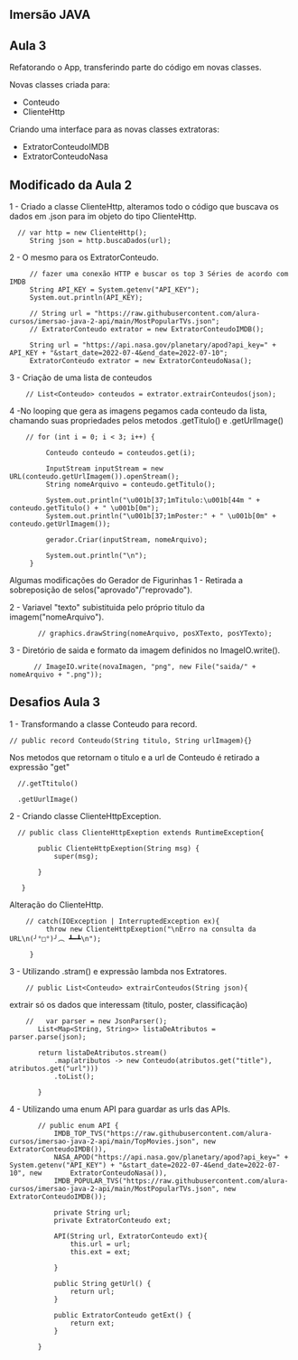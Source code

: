 ## Imersão JAVA

## Aula 3

Refatorando o App, transferindo parte do código em novas classes.

Novas classes criada para:
 - Conteudo
 - ClienteHttp

Criando uma interface para as novas classes extratoras:
 - ExtratorConteudoIMDB
 - ExtratorConteudoNasa
 
## Modificado da Aula 2
1 - Criado a classe ClienteHttp, alteramos todo o código que buscava os dados em .json para im objeto do tipo ClienteHttp.

      // var http = new ClienteHttp();
         String json = http.buscaDados(url);
         
2 - O mesmo para os ExtratorConteudo.

         // fazer uma conexão HTTP e buscar os top 3 Séries de acordo com IMDB
         String API_KEY = System.getenv("API_KEY");
         System.out.println(API_KEY);

         // String url = "https://raw.githubusercontent.com/alura-cursos/imersao-java-2-api/main/MostPopularTVs.json";
         // ExtratorConteudo extrator = new ExtratorConteudoIMDB();

         String url = "https://api.nasa.gov/planetary/apod?api_key=" + API_KEY + "&start_date=2022-07-4&end_date=2022-07-10";
         ExtratorConteudo extrator = new ExtratorConteudoNasa();
         
3 - Criação de uma lista de conteudos

        // List<Conteudo> conteudos = extrator.extrairConteudos(json);

4 -No looping que gera as imagens pegamos cada conteudo da lista, chamando suas propriedades pelos metodos .getTitulo() e .getUrlImage()

        // for (int i = 0; i < 3; i++) {

             Conteudo conteudo = conteudos.get(i);

             InputStream inputStream = new URL(conteudo.getUrlImagem()).openStream();
             String nomeArquivo = conteudo.getTitulo();      

             System.out.println("\u001b[37;1mTitulo:\u001b[44m " + conteudo.getTitulo() + " \u001b[0m");
             System.out.println("\u001b[37;1mPoster:" + " \u001b[0m" + conteudo.getUrlImagem());

             gerador.Criar(inputStream, nomeArquivo);

             System.out.println("\n");
         }
         
         
Algumas modificações do Gerador de Figurinhas
1 - Retirada a sobreposição de selos("aprovado"/"reprovado").

2 - Variavel "texto" subistituida pelo próprio titulo da imagem("nomeArquivo").

           // graphics.drawString(nomeArquivo, posXTexto, posYTexto);
      
3 - Diretório de saida e formato da imagem definidos no ImageIO.write().

          // ImageIO.write(novaImagen, "png", new File("saida/" + nomeArquivo + ".png"));

## Desafios Aula 3
1 - Transformando a classe Conteudo para record.

    // public record Conteudo(String titulo, String urlImagem){}

Nos metodos que retornam o titulo e a url de Conteudo é retirado a expressão "get"

      //.getTtitulo()

      .getUurlImage()

2 - Criando classe ClienteHttpException.

      // public class ClienteHttpExeption extends RuntimeException{

           public ClienteHttpExeption(String msg) {
               super(msg);

           }

       }

Alteração do ClienteHttp.

        // catch(IOException | InterruptedException ex){
             throw new ClienteHttpExeption("\nErro na consulta da URL\n(╯°□°)╯︵ ┻━┻\n");

         }
         
3 - Utilizando .stram() e expressão lambda nos Extratores.

        // public List<Conteudo> extrairConteudos(String json){

 extrair só os dados que interessam (titulo, poster, classificação)
 
        //   var parser = new JsonParser();
           List<Map<String, String>> listaDeAtributos = parser.parse(json);

           return listaDeAtributos.stream()
               .map(atributos -> new Conteudo(atributos.get("title"), atributos.get("url")))
               .toList();

           }

4 - Utilizando uma enum API para guardar as urls das APIs.

           // public enum API {
               IMDB_TOP_TVS("https://raw.githubusercontent.com/alura-cursos/imersao-java-2-api/main/TopMovies.json", new ExtratorConteudoIMDB()),
               NASA_APOD("https://api.nasa.gov/planetary/apod?api_key=" + System.getenv("API_KEY") + "&start_date=2022-07-4&end_date=2022-07-10", new       ExtratorConteudoNasa()),
               IMDB_POPULAR_TVS("https://raw.githubusercontent.com/alura-cursos/imersao-java-2-api/main/MostPopularTVs.json", new ExtratorConteudoIMDB());

               private String url;
               private ExtratorConteudo ext;

               API(String url, ExtratorConteudo ext){
                   this.url = url;
                   this.ext = ext;

               }

               public String getUrl() {
                   return url;
               }

               public ExtratorConteudo getExt() {
                   return ext;
               }

           }
